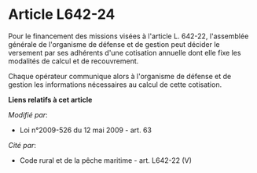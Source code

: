 # Article L642-24

Pour le financement des missions visées à l'article L. 642-22, l'assemblée générale de l'organisme de défense et de gestion
peut décider le versement par ses adhérents d'une cotisation annuelle dont elle fixe les modalités de calcul et de
recouvrement. 

Chaque opérateur communique alors à l'organisme de défense et de gestion les informations nécessaires au calcul de cette
cotisation.

**Liens relatifs à cet article**

_Modifié par_:

  - Loi n°2009-526 du 12 mai 2009 - art. 63

_Cité par_:

  - Code rural et de la pêche maritime - art. L642-22 (V)
